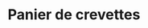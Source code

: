 ---
title: "Panier de crevettes"
description: "Crevettes panées délicieuses servies sur un lit de frites fraîchement coupées, avec salade de chou et sauce aux fruits de mer."
price_s: ""
price_l: "15.50"
price_lg: ""
weight: "6"
hidden: true
---
